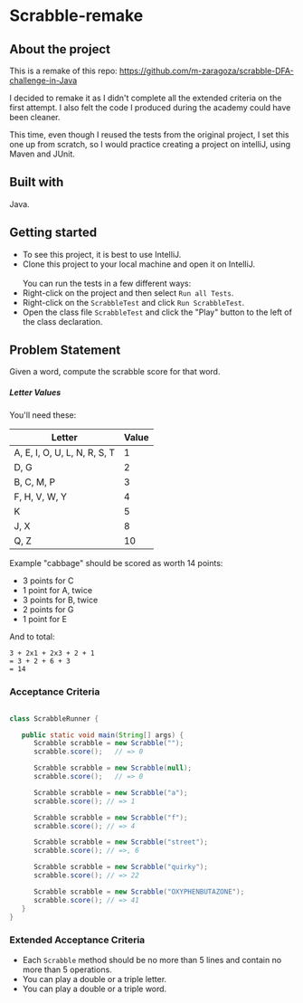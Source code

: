 # Scrabble-remake
 ## About the project
This is a remake of this repo: https://github.com/m-zaragoza/scrabble-DFA-challenge-in-Java

I decided to remake it as I didn't complete all the extended criteria on the first attempt. I also felt the code I produced during the academy could have been cleaner. 

This time, even though I reused the tests from the original project, I set this one up from scratch, so I would practice creating a project on intelliJ, using Maven and JUnit. 
</br>
## Built with
Java.
</br>
## Getting started
- To see this project, it is best to use IntelliJ.
- Clone this project to your local machine and open it on IntelliJ.\
  \
  You can run the tests in a few different ways:
- Right-click on the project and then select `Run all Tests`.
- Right-click on the `ScrabbleTest` and click `Run ScrabbleTest`.
- Open the class file `ScrabbleTest` and click the "Play" button to the left of the class declaration.
  </br>

## Problem Statement
Given a word, compute the scrabble score for that word.

##### Letter Values

You'll need these:

| Letter                        | Value  |
| ----                          |  ----  |
| A, E, I, O, U, L, N, R, S, T  |     1  |
| D, G                          |     2  |
| B, C, M, P                    |     3  |
| F, H, V, W, Y                 |     4  |
| K                             |     5  |
| J, X                          |     8  |
| Q, Z                          |     10 |

Example
"cabbage" should be scored as worth 14 points:

- 3 points for C
- 1 point for A, twice
- 3 points for B, twice
- 2 points for G
- 1 point for E

And to total:

```
3 + 2x1 + 2x3 + 2 + 1
= 3 + 2 + 6 + 3
= 14
```

### Acceptance Criteria

```java

class ScrabbleRunner {

   public static void main(String[] args) {
      Scrabble scrabble = new Scrabble("");
      scrabble.score();   // => 0

      Scrabble scrabble = new Scrabble(null);
      scrabble.score();   // => 0

      Scrabble scrabble = new Scrabble("a");
      scrabble.score(); // => 1

      Scrabble scrabble = new Scrabble("f");
      scrabble.score(); // => 4

      Scrabble scrabble = new Scrabble("street");
      scrabble.score(); // =>, 6

      Scrabble scrabble = new Scrabble("quirky");
      scrabble.score(); // => 22

      Scrabble scrabble = new Scrabble("OXYPHENBUTAZONE");
      scrabble.score(); // => 41
   }
}
```

### Extended Acceptance Criteria
- Each `Scrabble` method should be no more than 5 lines and contain no more than 5 operations.
- You can play a double or a triple letter.
- You can play a double or a triple word.
